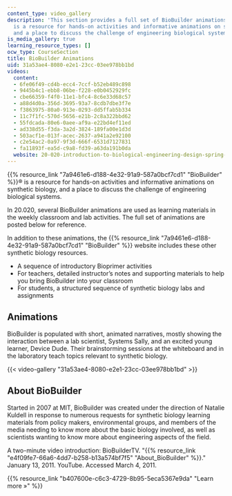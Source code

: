 ```yaml
---
content_type: video_gallery
description: 'This section provides a full set of BioBuilder animations.  BioBuilder
  is a resource for hands-on activities and informative animations on synthetic biology,
  and a place to discuss the challenge of engineering biological systems. '
is_media_gallery: true
learning_resource_types: []
ocw_type: CourseSection
title: BioBuilder Animations
uid: 31a53ae4-8080-e2e1-23cc-03ee978bb1bd
videos:
  content:
  - 6fe06f49-cd4b-ecc4-7ccf-b52eb489c898
  - 9445b4c1-ebb8-06be-f228-e0b0452929fc
  - cbe66359-f4f0-11e1-bfc4-8c6e33d68c57
  - a88d4d0a-356d-3695-93a7-8cdb7dbe3f7e
  - f3863975-80a0-913e-0293-dd5ffab5b334
  - 11c7f1fc-570d-5656-e21b-2c8a322bbd62
  - 55fdcada-80e6-0aee-af9a-e22bd4ef11ed
  - ad338d55-f3da-3a2d-3824-189fa00e1d3d
  - 503acf1e-013f-acec-2637-a941a2e92100
  - c2e54ac2-0a97-9f3d-666f-6531d7127831
  - fa11893f-ea5d-c9a8-fd39-a63da191b0da
  website: 20-020-introduction-to-biological-engineering-design-spring-2009
---
```


{{% resource_link "7a9461e6-d188-4e32-91a9-587a0bcf7cd1" "BioBuilder" %}}® is a resource for hands-on activities and informative animations on synthetic biology, and a place to discuss the challenge of engineering biological systems.

In 20.020, several BioBuilder animations are used as learning materials in the weekly classroom and lab activities. The full set of animations are posted below for reference.

In addition to these animations, the {{% resource_link "7a9461e6-d188-4e32-91a9-587a0bcf7cd1" "BioBuilder" %}} website includes these other synthetic biology resources.

*   A sequence of introductory Bioprimer activities
*   For teachers, detailed instructor’s notes and supporting materials to help you bring BioBuilder into your classroom
*   For students, a structured sequence of synthetic biology labs and assignments

Animations
----------

BioBuilder is populated with short, animated narratives, mostly showing the interaction between a lab scientist, Systems Sally, and an excited young learner, Device Dude. Their brainstorming sessions at the whiteboard and in the laboratory teach topics relevant to synthetic biology.

{{< video-gallery "31a53ae4-8080-e2e1-23cc-03ee978bb1bd" >}}


About BioBuilder
----------------

Started in 2007 at MIT, BioBuilder was created under the direction of Natalie Kuldell in response to numerous requests for synthetic biology learning materials from policy makers, environmental groups, and members of the media needing to know more about the basic biology involved, as well as scientists wanting to know more about engineering aspects of the field.

A two-minute video introduction: BioBuilderTV. "{{% resource_link "e4f09fe7-66a6-4dd7-b258-b13a574bf7f5" "About\_BioBuilder" %}}." January 13, 2011. YouTube. Accessed March 4, 2011.

{{% resource_link "b407600e-c6c3-4729-8b95-5eca5367e9da" "Learn more »" %}}